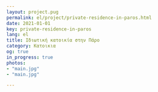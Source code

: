 ```yaml
---
layout: project.pug
permalink: el/project/private-residence-in-paros.html
date: 2021-01-01
key: private-residence-in-paros
lang: el
title: Ιδιωτική κατοικία στην Πάρο
category: Κατοικια
og: true
in_progress: true
photos:
- "main.jpg"
- "main.jpg"

---
```


